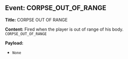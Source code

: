 ## Event: CORPSE_OUT_OF_RANGE

**Title:** CORPSE OUT OF RANGE

**Content:**
Fired when the player is out of range of his body.
`CORPSE_OUT_OF_RANGE`

**Payload:**
- `None`